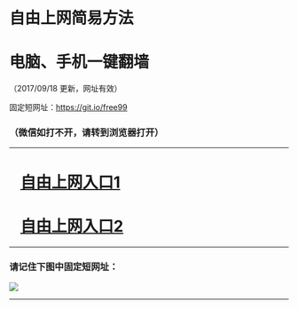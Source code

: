 ﻿# 自由上网简易方法

# 电脑、手机一键翻墙

（2017/09/18 更新，网址有效）

固定短网址：https://git.io/free99

### （微信如打不开，请转到浏览器打开）


***





# &nbsp;&nbsp; <a href="http://ft249831137.fwq-tz1005.info/fwqtz01.html?t=091800115470 " target="_blank">自由上网入口1</a>
# &nbsp;&nbsp; <a href="http://ft3171130799.fwq-tz1006.info/fwqtz02.html?t=09180018010 " target="_blank">自由上网入口2</a>
***

### 请记住下图中固定短网址：

<img src="https://s3-us-west-2.amazonaws.com/fwq-1001/yjfq-20170905okok.png" /> 


***


